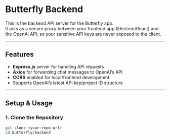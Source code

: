 # Butterfly Backend

This is the backend API server for the Butterfly app.  
It acts as a secure proxy between your frontend app (Electron/React) and the OpenAI API, so your sensitive API keys are never exposed to the client.

---

## Features

- **Express.js** server for handling API requests
- **Axios** for forwarding chat messages to OpenAI’s API
- **CORS** enabled for local/frontend development
- Supports OpenAI’s latest API key/project ID structure

---

## Setup & Usage

### 1. Clone the Repository

```bash
git clone <your-repo-url>
cd Butterfly/backend